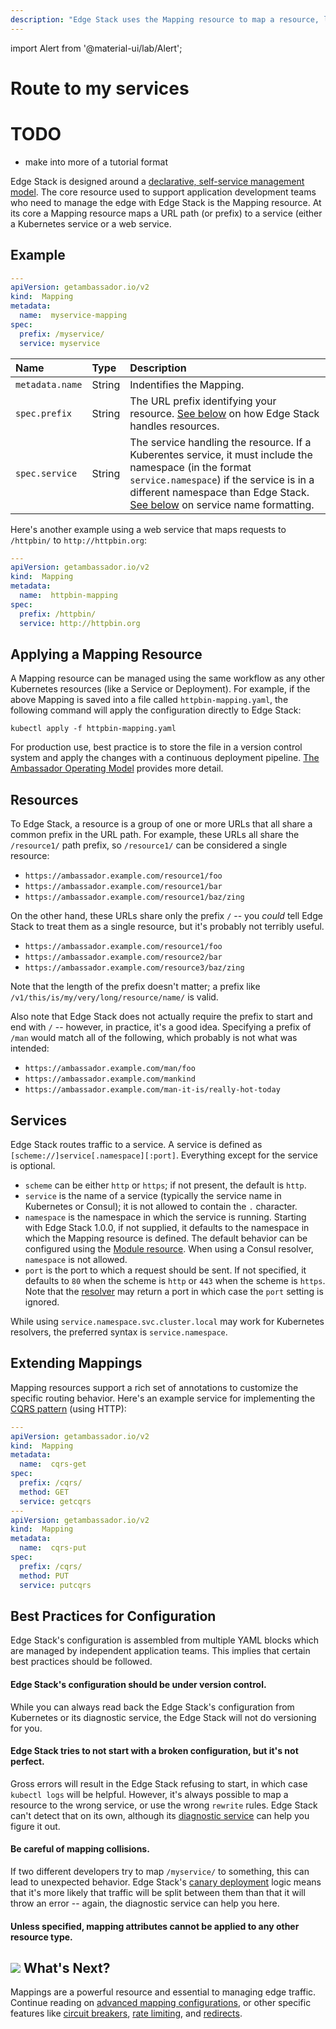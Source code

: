 ```yaml
---
description: "Edge Stack uses the Mapping resource to map a resource, like a URL prefix, to a Kubernetes service or web service."
---
```


import Alert from '@material-ui/lab/Alert';

# Route to my services

# TODO
* make into more of a tutorial format

Edge Stack is designed around a [declarative, self-service management model](../../concepts/gitops-continuous-delivery). The core resource used to support application development teams who need to manage the edge with Edge Stack is the Mapping resource. At its core a Mapping resource maps a URL path (or prefix) to a service (either a Kubernetes service or a web service.

##  Example

```yaml
---
apiVersion: getambassador.io/v2
kind:  Mapping
metadata:
  name:  myservice-mapping
spec:
  prefix: /myservice/
  service: myservice
```

| Name | Type | Description |
| :--- | :--- | :--- |
| `metadata.name` | String | Indentifies the Mapping. |
| `spec.prefix` | String | The URL prefix identifying your resource. [See below](#resources) on how Edge Stack handles resources. |
| `spec.service` | String | The service handling the resource.  If a Kuberentes service, it must include the namespace (in the format `service.namespace`) if the service is in a different namespace than Edge Stack. [See below](#services) on service name formatting.|

Here's another example using a web service that maps requests to `/httpbin/` to `http://httpbin.org`:

```yaml
---
apiVersion: getambassador.io/v2
kind:  Mapping
metadata:
  name:  httpbin-mapping
spec:
  prefix: /httpbin/
  service: http://httpbin.org
```

## Applying a Mapping Resource

A Mapping resource can be managed using the same workflow as any other Kubernetes resources (like a Service or Deployment). For example, if the above Mapping is saved into a file called `httpbin-mapping.yaml`, the following command will apply the configuration directly to Edge Stack:

```
kubectl apply -f httpbin-mapping.yaml
```

<Alert severity="info">For production use, best practice is to store the file in a version control system and apply the changes with a continuous deployment pipeline. <a href="../../concepts/gitops-continuous-delivery">The Ambassador Operating Model</a> provides more detail.</Alert>

## Resources

To Edge Stack, a resource is a group of one or more URLs that all share a common prefix in the URL path. For example, these URLs all share the `/resource1/` path prefix, so `/resource1/` can be considered a single resource:

* `https://ambassador.example.com/resource1/foo`
* `https://ambassador.example.com/resource1/bar`
* `https://ambassador.example.com/resource1/baz/zing`

On the other hand, these URLs share only the prefix `/` -- you _could_ tell Edge Stack to treat them as a single resource, but it's probably not terribly useful.

* `https://ambassador.example.com/resource1/foo`
* `https://ambassador.example.com/resource2/bar`
* `https://ambassador.example.com/resource3/baz/zing`

Note that the length of the prefix doesn't matter; a prefix like `/v1/this/is/my/very/long/resource/name/` is valid.

Also note that Edge Stack does not actually require the prefix to start and end with `/` -- however, in practice, it's a good idea. Specifying a prefix of `/man` would match all of the following, which probably is not what was intended:

* `https://ambassador.example.com/man/foo`
* `https://ambassador.example.com/mankind`
* `https://ambassador.example.com/man-it-is/really-hot-today`

## Services

Edge Stack routes traffic to a service. A service is defined as `[scheme://]service[.namespace][:port]`.  Everything except for the service is optional.

- `scheme` can be either `http` or `https`; if not present, the default is `http`.
- `service` is the name of a service (typically the service name in Kubernetes or Consul); it is not allowed to contain the `.` character.
- `namespace` is the namespace in which the service is running. Starting with Edge Stack 1.0.0, if not supplied, it defaults to the namespace in which the Mapping resource is defined. The default behavior can be configured using the [Module resource](../../running/ambassador). When using a Consul resolver, `namespace` is not allowed.
- `port` is the port to which a request should be sent. If not specified, it defaults to `80` when the scheme is `http` or `443` when the scheme is `https`. Note that the [resolver](../../running/resolvers) may return a port in which case the `port` setting is ignored.

<Alert severity="info">While using <code>service.namespace.svc.cluster.local</code> may work for Kubernetes resolvers, the preferred syntax is <code>service.namespace</code>.</Alert>


## Extending Mappings

Mapping resources support a rich set of annotations to customize the specific routing behavior.  Here's an example service for implementing the [CQRS pattern](https://docs.microsoft.com/en-us/azure/architecture/patterns/cqrs) (using HTTP):

```yaml
---
apiVersion: getambassador.io/v2
kind:  Mapping
metadata:
  name:  cqrs-get
spec:
  prefix: /cqrs/
  method: GET
  service: getcqrs
---
apiVersion: getambassador.io/v2
kind:  Mapping
metadata:
  name:  cqrs-put
spec:
  prefix: /cqrs/
  method: PUT
  service: putcqrs
```

## Best Practices for Configuration

Edge Stack's configuration is assembled from multiple YAML blocks which are managed by independent application teams. This implies that certain best practices should be followed.

#### Edge Stack's configuration should be under version control.

While you can always read back the Edge Stack's configuration from Kubernetes or its diagnostic service, the Edge Stack will not do versioning for you.

#### Edge Stack tries to not start with a broken configuration, but it's not perfect.

Gross errors will result in the Edge Stack refusing to start, in which case `kubectl logs` will be helpful. However, it's always possible to map a resource to the wrong service, or use the wrong `rewrite` rules. Edge Stack can't detect that on its own, although its [diagnostic service](../../running/diagnostics/) can help you figure it out.

#### Be careful of mapping collisions.

If two different developers try to map `/myservice/` to something, this can lead to unexpected behavior. Edge Stack's [canary deployment](../../using/canary/) logic means that it's more likely that traffic will be split between them than that it will throw an error -- again, the diagnostic service can help you here.

#### Unless specified, mapping attributes cannot be applied to any other resource type.

## <img class="os-logo" src="../../../images/logo.png"/> What's Next?

Mappings are a powerful resource and essential to managing edge traffic. Continue reading on [advanced mapping configurations](../mappings), or other specific features like [circuit breakers](../circuit-breakers/), [rate limiting](../rate-limits), and [redirects](../redirects).